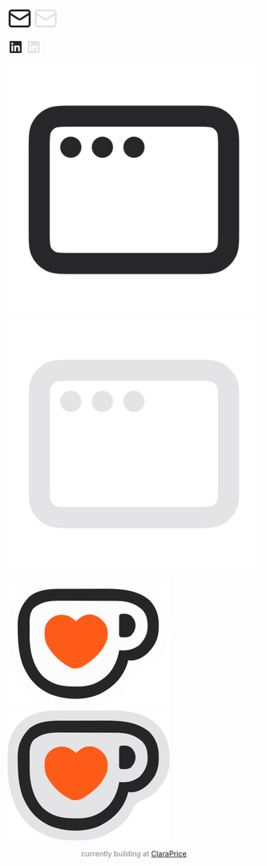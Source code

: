 <p align="center">

[![email logo (light)](./email.svg#gh-light-mode-only)](mailto:jung.michaelh@gmail.com)
[![email logo (dark)](./email-dark.svg#gh-dark-mode-only)](mailto:jung.michaelh@gmail.com)

[![linkedin logo (light)](./linkedin.svg#gh-light-mode-only)](https://www.linkedin.com/in/michael-h-jung/)
[![linkedin logo (dark)](./linkedin-dark.svg#gh-dark-mode-only)](https://www.linkedin.com/in/michael-h-jung/)

[![portfolio logo (light)](./window.svg#gh-light-mode-only)](https://www.michaelhjung.com)
[![portfolio logo (dark)](./window-dark.svg#gh-dark-mode-only)](https://www.michaelhjung.com)

[![ko-fi logo (light)](./kofi.svg#gh-light-mode-only)](https://ko-fi.com/michaelhjung)
[![ko-fi logo (dark)](./kofi-dark.svg#gh-dark-mode-only)](https://ko-fi.com/michaelhjung)

</p>

<p align="center" style="font-size: 0.9rem; color: gray;">
  currently building at <a href="https://www.claraprice.com/team" target="_blank" rel="noopener noreferrer">ClaraPrice</a>
</p>
